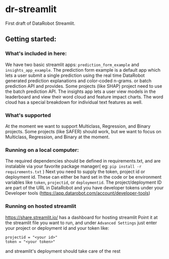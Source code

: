 # dr-streamlit

First draft of DataRobot Streamlit. 

## Getting started:
### What's included in here:
We have two basic streamlit apps: `prediction_form_example` and `insights_app_example`. 
The prediction form example is a default app which lets a user submit a single prediction using the real time DataRobot generated prediction explanations and color-coded n-grams. 
or batch prediction API and provides. Some projects (like SHAP) project need to use the batch prediction API. 
The insights app lets a user view models in the leaderboard and view their word cloud and feature  impact charts. The word cloud has a special breakdown
for individual text features as well.
### What's supported
At the moment we want to support Multiclass, Regression, and Binary projects. Some projects (like SAFER) should work, but we want to focus 
on Multiclass, Regression, and Binary at the moment. 
### Running on a local computer:
The required dependencies should be defined in requirements.txt, and are instalable via your favorite package manager( eg:  `pip install -r requirements.txt` )
Next you need to supply the token, project id or deployment id. These can either be hard set in the code or be environment variables like `token`, `projectid`, or `deploymentid`.
The project/deployment ID are part of the URL in DataRobot and you have developer tokens under your Developer tools (https://app.datarobot.com/account/developer-tools)

### Running on hosted streamlit
https://share.streamlit.io/ has a dashboard for hosting streamlit
Point it at the streamlit file you want to run, and under `Advanced Settings` just enter your project or deployment id and your token like:
```
projectid = "<your id>"
token = "<your token>"
```
and streamlit's deployment should take care of the rest

